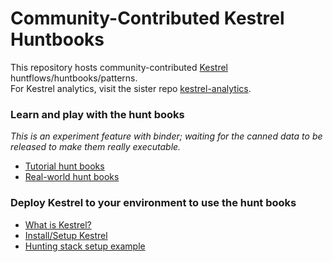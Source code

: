 # Community-Contributed Kestrel Huntbooks

This repository hosts community-contributed [Kestrel](https://github.com/opencybersecurityalliance/kestrel-lang) huntflows/huntbooks/patterns.\
For Kestrel analytics, visit the sister repo [kestrel-analytics](https://github.com/opencybersecurityalliance/kestrel-analytics/).

### Learn and play with the hunt books
_This is an experiment feature with binder; waiting for the canned data to be released to make them really executable._
- [Tutorial hunt books](https://mybinder.org/v2/gh/opencybersecurityalliance/kestrel-huntbook/HEAD?filepath=tutorial)
- [Real-world hunt books](https://mybinder.org/v2/gh/opencybersecurityalliance/kestrel-huntbook/HEAD?filepath=huntbooks)

### Deploy Kestrel to your environment to use the hunt books
- [What is Kestrel?](https://kestrel.readthedocs.io/en/latest/overview.html)
- [Install/Setup Kestrel](https://kestrel.readthedocs.io/en/latest/installation/index.html)
- [Hunting stack setup example](https://opencybersecurityalliance.org/posts/kestrel-2021-07-26/)
